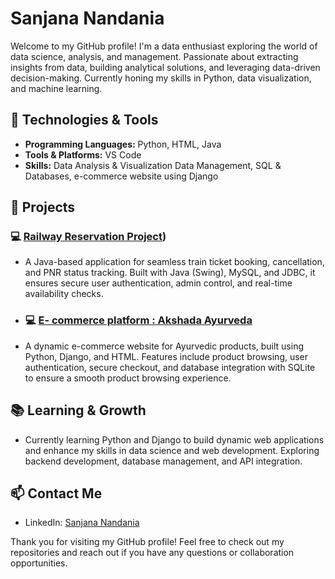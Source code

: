 # Sanjana Nandania


Welcome to my GitHub profile! I'm a data enthusiast exploring the world of data science, analysis, and management. Passionate about extracting insights from data, building analytical solutions, and leveraging data-driven decision-making. Currently honing my skills in Python, data visualization, and machine learning.

## 🔧 Technologies & Tools

- **Programming Languages:** Python, HTML, Java
- **Tools & Platforms:** VS Code
- **Skills:** Data Analysis & Visualization Data Management, SQL & Databases, e-commerce website using Django

## 💼 Projects

### 💻 [Railway Reservation Project](https://github.com/sanjana0329/Railway-Reservation-Project))  
- A Java-based application for seamless train ticket booking, cancellation, and PNR status tracking. Built with Java (Swing), MySQL, and JDBC, it ensures secure user authentication, admin control, and real-time availability checks.

- ### 💻 [E- commerce platform : Akshada Ayurveda ](https://github.com/sanjana0329/E-commerce-Infoportal-Akshda-Ayurved-InfoHub)
- A dynamic e-commerce website for Ayurvedic products, built using Python, Django, and HTML. Features include product browsing, user authentication, secure checkout, and database integration with SQLite to ensure a smooth product browsing experience.

 
## 📚 Learning & Growth

- Currently learning Python and Django to build dynamic web applications and enhance my skills in data science and web development. Exploring backend development, database management, and API integration.

## 📫 Contact Me

- LinkedIn: [Sanjana Nandania](https://www.linkedin.com/in/sanjana-nandania-507b92226/)

Thank you for visiting my GitHub profile! Feel free to check out my repositories and reach out if you have any questions or collaboration opportunities.


<!---
threathawk05/threathawk05 is a ✨ special ✨ repository because its `README.md` (this file) appears on your GitHub profile.
You can click the Preview link to take a look at your changes.
--->



